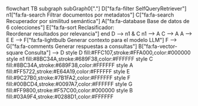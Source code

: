 flowchart TB
 subgraph subGraph0["."]
        D["fa:fa-filter SelfQueryRetriever"]
        n1["fa:fa-search Filtrar documentos por metadatos"]
        C["fa:fa-search Recuperador por similitud semántica"]
        A["fa:fa-database Base de datos de 6 colecciones"]
        E["fa:fa-sort Reclasificador: <br>Reordenar resultados por relevancia"]
  end
    D --> n1 & C
    n1 --> A
    C --> A
    A --> E
    E --> F["fa:fa-lightbulb Generar contexto para el modelo LLM"]
    F --> G["fa:fa-comments Generar respuestas a consultas"]
    B["fa:fa-vector-square Consulta"] --> D
    style D fill:#FFC107,stroke:#FFA000,color:#000000
    style n1 fill:#8BC34A,stroke:#689F38,color:#FFFFFF
    style C fill:#8BC34A,stroke:#689F38,color:#FFFFFF
    style A fill:#FF5722,stroke:#E64A19,color:#FFFFFF
    style E fill:#9C27B0,stroke:#7B1FA2,color:#FFFFFF
    style F fill:#00BCD4,stroke:#0097A7,color:#FFFFFF
    style G fill:#FF9800,stroke:#F57C00,color:#000000
    style B fill:#03A9F4,stroke:#0288D1,color:#FFFFFF
